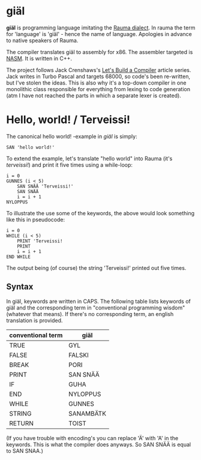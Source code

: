# giäl

**giäl** is programming language imitating the [Rauma dialect](https://en.wikipedia.org/wiki/Rauma_dialect). In rauma the term for 'language' is 'giäl' - hence the name of language. Apologies in advance to native speakers of Rauma.

The compiler translates giäl to assembly for x86. The assembler targeted is [NASM](https://www.nasm.us). It is written in C++.

The project follows Jack Crenshaws's [Let's Build a Compiler](https://compilers.iecc.com/crenshaw/) article series. Jack writes in Turbo Pascal and targets 68000, so code's been re-written, but I've stolen the ideas. This is also why it's a top-down compiler in one monolithic class responsible for everything from lexing to code generation (atm I have not reached the parts in which a separate lexer is created).

# Hello, world! / Terveissi!

The canonical hello world! -example in *giäl* is simply:

    SAN 'hello world!'

To extend the example, let's translate "hello world" into Rauma (it's *terveissi!*) and print it five times using a while-loop:

    i = 0
    GUNNES (i < 5)
        SAN SNÄÄ 'Terveissi!'
        SAN SNÄÄ
        i = i + 1    
    NYLOPPUS

To illustrate the use some of the keywords, the above would look something like this in pseudocode:

    i = 0
    WHILE (i < 5)
        PRINT 'Terveissi!
        PRINT
        i = i + 1
    END WHILE

The output being (of course) the string 'Terveissi!' printed out five times.

## Syntax

In giäl, keywords are written in CAPS. The following table lists keywords of giäl and the corresponding term in "conventional programming wisdom" (whatever that means). If there's no corresponding term, an english translation is provided.

| conventional term | giäl |
| ----- |----------------- |
| TRUE  | GYL              |       
| FALSE | FALSKI           |
| BREAK | PORI             |
| PRINT | SAN SNÄÄ         |
| IF    | GUHA             |
| END   | NYLOPPUS         |  
| WHILE | GUNNES           |
| STRING | SANAMBÄTK       |
| RETURN | TOIST           |

(If you have trouble with encoding's you can replace 'Ä' with 'A' in the keywords. This is what the compiler does anyways. So SAN SNÄÄ is equal to SAN SNAA.)